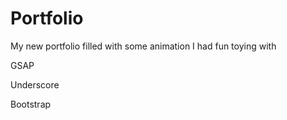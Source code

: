 <h1>Portfolio</h1>

<p>My new portfolio filled with some animation I had fun toying with<p>
<p>GSAP</p>
<p><JQuery/p>
<p>Underscore</p>
<p>Bootstrap</p>
